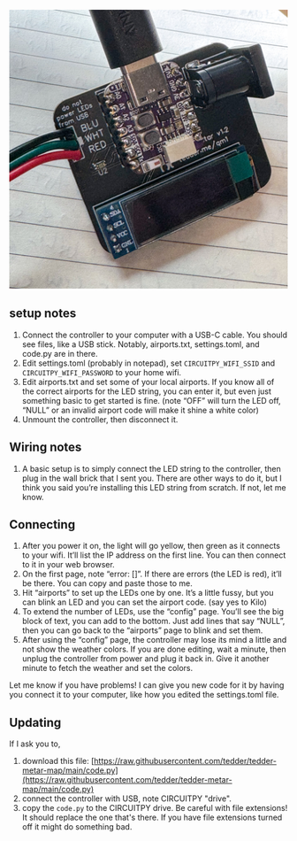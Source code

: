![board](map_board.jpg)

## setup notes

1. Connect the controller to your computer with a USB-C cable. You should see files, like a USB stick. Notably, airports.txt, settings.toml, and code.py are in there.
1. Edit settings.toml (probably in notepad), set `CIRCUITPY_WIFI_SSID` and `CIRCUITPY_WIFI_PASSWORD` to your home wifi.
1. Edit airports.txt and set some of your local airports. If you know all of the correct airports for the LED string, you can enter it, but even just something basic to get started is fine. (note “OFF” will turn the LED off, “NULL” or an invalid airport code will make it shine a white color)
1. Unmount the controller, then disconnect it.

## Wiring notes
1. A basic setup is to simply connect the LED string to the controller, then plug in the wall brick that I sent you. There are other ways to do it, but I think you said you’re installing this LED string from scratch. If not, let me know.

## Connecting
1. After you power it on, the light will go yellow, then green as it connects to your wifi. It’ll list the IP address on the first line. You can then connect to it in your web browser.
1. On the first page, note “error: []”. If there are errors (the LED is red), it’ll be there. You can copy and paste those to me.
1. Hit “airports” to set up the LEDs one by one. It’s a little fussy, but you can blink an LED and you can set the airport code. (say yes to Kilo)
1. To extend the number of LEDs, use the “config” page. You’ll see the big block of text, you can add to the bottom. Just add lines that say “NULL”, then you can go back to the “airports” page to blink and set them.
1. After using the “config” page, the controller may lose its mind a little and not show the weather colors. If you are done editing, wait a minute, then unplug the controller from power and plug it back in. Give it another minute to fetch the weather and set the colors.

Let me know if you have problems! I can give you new code for it by having you connect it to your computer, like how you edited the settings.toml file.

## Updating

If I ask you to,

1. download this file: [https://raw.githubusercontent.com/tedder/tedder-metar-map/main/code.py](https://raw.githubusercontent.com/tedder/tedder-metar-map/main/code.py)
1. connect the controller with USB, note CIRCUITPY "drive".
1. copy the `code.py` to the CIRCUITPY drive. Be careful with file extensions! It should replace the one that's there. If you have file extensions turned off it might do something bad.
